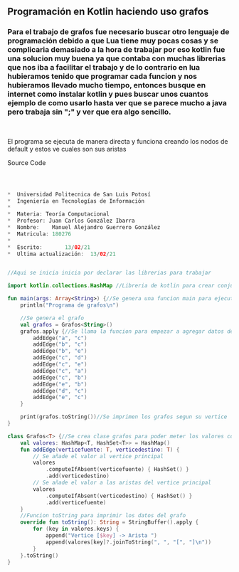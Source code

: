 <h2>Programación en Kotlin haciendo uso grafos</h2>

<h3>Para el trabajo de grafos fue necesario buscar otro lenguaje de programación debido a que Lua tiene muy pocas cosas y se complicaria demasiado
a la hora de trabajar por eso kotlin fue una solucion muy buena ya que contaba con muchas librerias que nos iba a facilitar el trabajo y de lo contrario
en lua hubieramos tenido que programar cada funcion y nos hubieramos llevado mucho tiempo, entonces busque en internet como instalar kotlin
y pues buscar unos cuantos ejemplo de como usarlo hasta ver que se parece mucho a java pero trabaja sin ";" y ver que era algo sencillo.</h3>
<br>
<p>El programa se ejecuta de manera directa y funciona creando los nodos de default y estos ve cuales son sus aristas</p>

<p> Source Code</>

```kotlin



*  Universidad Politecnica de San Luis Potosí
*  Ingeniería en Tecnologías de Información
*
*  Materia: Teoría Computacional
*  Profesor: Juan Carlos González Ibarra
*  Nombre:    Manuel Alejandro Guerrero González
*  Matricula: 180276
*  
*  Escrito:       13/02/21
*  Ultima actualización:  13/02/21


//Aqui se inicia inicia por declarar las librerias para trabajar

import kotlin.collections.HashMap //Libreria de kotlin para crear conjuntos de datos

fun main(args: Array<String>) {//Se genera una funcion main para ejecutar el programa
    println("Programa de grafos\n")

    //Se genera el grafo
    val grafos = Grafos<String>()
    grafos.apply {//Se llama la funcion para empezar a agregar datos dentro de los grafos
        addEdge("a", "c")
        addEdge("b", "c")
        addEdge("b", "e")
        addEdge("c", "d")
        addEdge("c", "e")
        addEdge("c", "a")
        addEdge("c", "b")
        addEdge("e", "b")
        addEdge("d", "c")
        addEdge("e", "c")
    }

    print(grafos.toString())//Se imprimen los grafos segun su vertice
}

class Grafos<T> {//Se crea clase grafos para poder meter los valores con una libreria de HashMap de kotlin para ordenar valores
    val valores: HashMap<T, HashSet<T>> = HashMap()
    fun addEdge(verticefuente: T, verticedestino: T) {
        // Se añade el valor al vertice principal
        valores
            .computeIfAbsent(verticefuente) { HashSet() }
            .add(verticedestino)
        // Se añade el valor a las aristas del vertice principal
        valores
            .computeIfAbsent(verticedestino) { HashSet() }
            .add(verticefuente)
    }
    //Funcion toString para imprimir los datos del grafo
    override fun toString(): String = StringBuffer().apply {
        for (key in valores.keys) {
            append("Vertice [$key] -> Arista ")
            append(valores[key]?.joinToString(", ", "[", "]\n"))
        }
    }.toString()
}